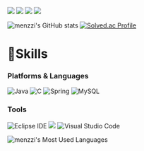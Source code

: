 <a href="https://github.com/menzzi" target="_blank"><img src="https://img.shields.io/badge/Github-181717?style=flat-square&logo=GitHub&logoColor=white"/></a> 
<a href="https://www.instagram.com/rozymin_/" target="_blank"><img src="https://img.shields.io/badge/instagram-E4405F?style=flat-square&logo=Instagram&logoColor=white"/></a>
<a href="https://blog.naver.com/minmin3927" target="_blank"><img src="https://img.shields.io/badge/naver.blog-03C75A?style=flat-square&logo=Naver&logoColor=white"/></a> 
<a href="https://www.notion.so/3edce5e1cb374b06943643c896e2749e" target="_blank"><img src="https://img.shields.io/badge/Notion-000000?style=flat-square&logo=Notion&logoColor=white"/></a> 

![menzzi's GitHub stats](https://github-readme-stats.vercel.app/api?username=menzzi&show_icons=true&theme=true)
[![Solved.ac Profile](http://mazassumnida.wtf/api/v2/generate_badge?boj=minmin3927)](https://solved.ac/minmin3927/)

# 💪Skills
### Platforms & Languages
![Java](https://img.shields.io/badge/Java-007396.svg?&style=for-the-badge&logo=Java&logoColor=white)
![C](https://img.shields.io/badge/C-A8B9CC.svg?&style=for-the-badge&logo=Java&logoColor=white)
![Spring](https://img.shields.io/badge/Spring-6DB33F.svg?&style=for-the-badge&logo=Spring&logoColor=white)
![MySQL](https://img.shields.io/badge/MySQL-4479A1.svg?&style=for-the-badge&logo=MySQL&logoColor=white)

### Tools
![Eclipse IDE](https://img.shields.io/badge/Eclipse%20IDE-2C2255.svg?&style=for-the-badge&logo=Eclipse%20IDE&logoColor=white)
<img src="https://img.shields.io/badge/IntelliJ IDEA-000000?style=for-the-badge&logo=IntelliJ IDEA&logoColor=white">
![Visual Studio Code](https://img.shields.io/badge/Visual%20Studio%20Code-007ACC.svg?&style=for-the-badge&logo=Visual%20Studio%20Code&logoColor=white)


![menzzi's Most Used Languages](https://github-readme-stats.vercel.app/api/top-langs/?username={menzzi}&langs_count=8)


<!-- [![menzzi's github status](https://github-readme-stats.vercel.app/api/top-langs/?username=menzzi&show_icons=true&hide_border=true&title_color=004386&icon_color=004386&layout=compact)](https://github.com/menzzi)   
 [![menzzi's github status](https://github-readme-stats.vercel.app/api/top-langs/?username=menzzi&show_icons=true&hide_border=true&title_color=004386&icon_color=004386&layout=compact)](https://github.com/menzzi)   
![menzzi's github stats](https://github-readme-stats.vercel.app/api?username=menzzi&show_icons=true)


 -->


<!--
**menzzi/menzzi** is a ✨ _special_ ✨ repository because its `README.md` (this file) appears on your GitHub profile.
Here are some ideas to get you started:
- 🔭 I’m currently working on ...
- 🌱 I’m currently learning ...
- 👯 I’m looking to collaborate on ...
- 🤔 I’m looking for help with ...
- 💬 Ask me about ...
- 📫 How to reach me: ...
- 😄 Pronouns: ...
-->
